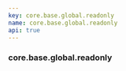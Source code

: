 ```yaml
---
key: core.base.global.readonly
name: core.base.global.readonly
api: true
---
```


### core.base.global.readonly
